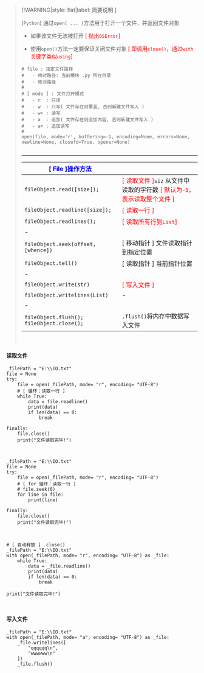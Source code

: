 <br/>

>[!WARNING|style: flat|label: 简要说明 ]
>
>(`Python`) 通过`open( ... )`方法用于打开一个文件，并返回文件对象
>
>- 如果该文件无法被打开<span style='color:red'> [ 抛出`OSError`]</span>
>
>- 使用`open()`方法一定要保证关闭文件对象 <span style='color:red'>[ 即调用`close()`，通过`with`关键字类似`using`]</span>
>
>```shell
># file : 指定文件路径
>#   - 相对路径: 当前模块 .py 所在目录
>#   - 绝对路径
>#
># [ mode ] : 文件打开模式
>#   - r  : 只读
>#   - w  : 只写( 文件存在则覆盖, 否则新建文件写入 )
>#   - w+ : 读写
>#   - a  : 追加( 文件存在则追加内容, 否则新建文件写入 )
>#   - a+ : 追加读写
>#
>open(file, mode='r', buffering=-1, encoding=None, errors=None, newline=None, closefd=True, opener=None)
>
>
>```
>
>---
>
>
>
>| <span style='color:Blue'>[ File ]操作方法</span> |                                                              |
>| ------------------------------------------------ | ------------------------------------------------------------ |
>| `fileObject.read([size]); `                      | <span style='color:red'>[ 读取文件 ]</span>`siz` 从文件中读取的字符数 <span style='color:red'>[ 默认为`-1`，表示读取整个文件 ]</span> |
>| `fileObject.readline([size]); `                  | <span style='color:red'>[ 读取一行 ]</span>                  |
>| `fileObject.readlines();`                        | <span style='color:red'>[ 读取所有行到`List`]</span>         |
>| -                                                |                                                              |
>| `fileObject.seek(offset, [whence])`              | [ 移动指针 ] 文件读取指针到指定位置                          |
>| `fileObject.tell()`                              | [ 读取指针 ] 当前指针位置                                    |
>| -                                                |                                                              |
>| `fileObject.write(str)`                          | <span style='color:red'>[ 写入文件 ]</span>                  |
>| `fileObject.writelines(List)`                    | -                                                            |
>| -                                                |                                                              |
>| `fileObject.flush();`<br/>`fileObject.close();`  | `.flush()`将内存中数据写入文件                               |
>
>
>
><br/>

<!-- tabs:start -->

#### **读取文件**

```shell
_filePath = "E:\\IO.txt"
file = None
try:
    file = open(_filePath, mode= "r", encoding= "UTF-8")
    # [ 循环：读取一行 ]
    while True:
        data = file.readline()
        print(data)
        if len(data) == 0:
            break

finally:
    file.close()
    print("文件读取完毕!")
    
    
```

```shell
_filePath = "E:\\IO.txt"
file = None
try:
    file = open(_filePath, mode= "r", encoding= "UTF-8")
    # [ for 循环：读取一行 ]
    # file.seek(0)
    for line in file:
        print(line)

finally:
    file.close()
    print("文件读取完毕!")
    
    
```

```shell
# [ 自动释放 ] .close()
_filePath = "E:\\IO.txt"
with open(_filePath, mode= "r", encoding= "UTF-8") as _file:
    while True:
        data = _file.readline()
        print(data)
        if len(data) == 0:
            break

print("文件读取完毕!")
                
                
```



#### **写入文件**

```shell
_filePath = "E:\\IO.txt"
with open(_filePath, mode= "a", encoding= "UTF-8") as _file:
    _file.writelines([
        "qqqqqq\n",
        "wwwwww\n"
    ])
    _file.flush()
        
        
```



<!-- tabs:end -->
